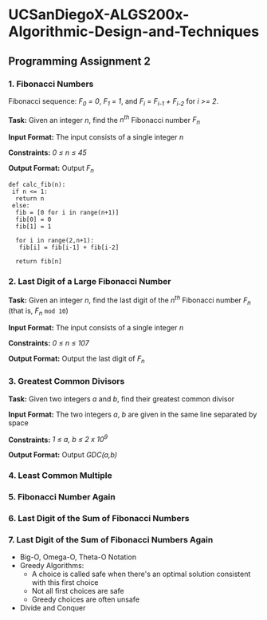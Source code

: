 # UCSanDiegoX-ALGS200x-Algorithmic-Design-and-Techniques

## Programming Assignment 2
### 1. Fibonacci Numbers
Fibonacci sequence: *F<sub>0</sub> = 0*, *F<sub>1</sub> = 1*, and *F<sub>i</sub> = F<sub>i-1</sub> + F<sub>i-2</sub>* for *i >= 2*.

**Task:** Given an integer *n*, find the *n<sup>th</sup>* Fibonacci number *F<sub>n</sub>*

**Input Format:** The input consists of a single integer *n*

**Constraints:** *0 ≤ n ≤ 45*

**Output Format:** Output *F<sub>n</sub>*

```
def calc_fib(n):
 if n <= 1:
  return n
 else:
  fib = [0 for i in range(n+1)]
  fib[0] = 0
  fib[1] = 1
  
  for i in range(2,n+1):
   fib[i] = fib[i-1] + fib[i-2]
  
  return fib[n]
```

### 2. Last Digit of a Large Fibonacci Number
**Task:** Given an integer *n*, find the last digit of the *n<sup>th</sup>* Fibonacci number *F<sub>n</sub>* (that is, *F<sub>n</sub>* `mod 10`)

**Input Format:** The input consists of a single integer *n*

**Constraints:** *0 ≤ n ≤ 107*

**Output Format:** Output the last digit of *F<sub>n</sub>*

### 3. Greatest Common Divisors
**Task:** Given two integers *a* and *b*, find their greatest common divisor

**Input Format:** The two integers *a*, *b* are given in the same line separated by space

**Constraints:** *1 ≤ a, b ≤ 2 x 10<sup>9</sup>*

**Output Format:** Output *GDC(a,b)*

### 4. Least Common Multiple
### 5. Fibonacci Number Again
### 6. Last Digit of the Sum of Fibonacci Numbers
### 7. Last Digit of the Sum of Fibonacci Numbers Again

- Big-O, Omega-O, Theta-O Notation
- Greedy Algorithms:
  - A choice is called safe when there's an optimal solution consistent with this first choice
  - Not all first choices are safe
  - Greedy choices are often unsafe
- Divide and Conquer
